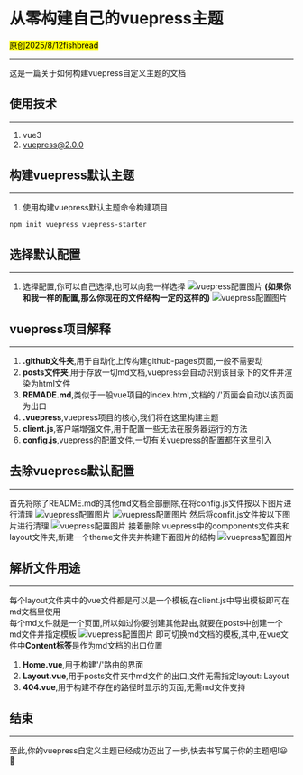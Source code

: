 # 从零构建自己的vuepress主题

<mark>原创</mark><mark>2025/8/12</mark><mark>fishbread</mark>

---

这是一篇关于如何构建vuepress自定义主题的文档  

## 使用技术
---
1. vue3
2. [vuepress@2.0.0](https://vuepress.vuejs.org/zh/guide/getting-started.html)
## 构建vuepress默认主题
---
1. 使用构建vuepress默认主题命令构建项目
```bash
npm init vuepress vuepress-starter
```
## 选择默认配置
---
1. 选择配置,你可以自己选择,也可以向我一样选择
![vuepress配置图片](/markdown_img/vue/vuepress.png '配置图片')
**(如果你和我一样的配置,那么你现在的文件结构一定的这样的)**
![vuepress配置图片](/markdown_img/vue/vuepress_1.png '配置图片')
## vuepress项目解释
---
1. **.github文件夹**,用于自动化上传构建github-pages页面,一般不需要动
2. **posts文件夹**,用于存放一切md文档,vuepress会自动识别该目录下的文件并渲染为html文件
3. **REMADE.md**,类似于一般vue项目的index.html,文档的'/'页面会自动以该页面为出口
4. **.vuepress**,vuepress项目的核心,我们将在这里构建主题
5. **client.js**,客户端增强文件,用于配置一些无法在服务器运行的方法
6. **config.js**,vuepress的配置文件,一切有关vuepress的配置都在这里引入
## 去除vuepress默认配置
---
首先将除了README.md的其他md文档全部删除,在将config.js文件按以下图片进行清理
![vuepress配置图片](/markdown_img/vue/vuepress_2.png '配置图片')
![vuepress配置图片](/markdown_img/vue/vuepress_3.png '配置图片')
然后将confit.js文件按以下图片进行清理
![vuepress配置图片](/markdown_img/vue/vuepress_4.png '配置图片')
接着删除.vuepress中的components文件夹和layout文件夹,新建一个theme文件夹并构建下面图片的结构
![vuepress配置图片](/markdown_img/vue/vuepress_5.png '配置图片')
## 解析文件用途
---
每个layout文件夹中的vue文件都是可以是一个模板,在client.js中导出模板即可在md文档里使用  
每个md文件就是一个页面,所以如过你要创建其他路由,就要在posts中创建一个md文件并指定模板
![vuepress配置图片](/markdown_img/vue/vuepress_6.png '配置图片')
即可切换md文档的模板,其中,在vue文件中**Content标签**是作为md文档的出口位置
1. **Home.vue**,用于构建'/'路由的界面
2. **Layout.vue**,用于posts文件夹中md文件的出口,文件无需指定layout: Layout
3. **404.vue**,用于构建不存在的路径时显示的页面,无需md文件支持

## 结束
---
至此,你的vuepress自定义主题已经成功迈出了一步,快去书写属于你的主题吧!😃 🎉
